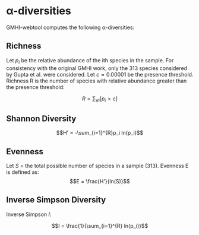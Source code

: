 # α-diversities

GMHI-webtool computes the following α-diversities:

## Richness
Let $p_i$ be the relative abundance of the ith species in the sample.
For consistency with the original GMHI work, only the 313 species considered by Gupta et al. were considered.
Let $c = 0.00001$ be the presence threshold.
Richness R is the number of species with relative abundance greater than the presence threshold:

$$R = \sum_{\forall i}[p_i > c]$$

## Shannon Diversity

$$H' = -\sum_{i=1}^{R}p_i ln(p_i)$$

## Evenness
Let $S$ = the total possible number of species in a sample (313).
Evenness E is defined as:
$$E = \frac{H'}{ln(S)}$$

## Inverse Simpson Diversity
Inverse Simpson $I$:

$$I = \frac{1}{\sum_{i=1}^{R} ln(p_i)}$$
